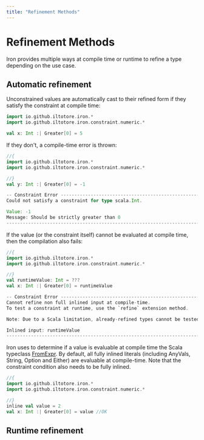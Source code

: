 ```yaml
---
title: "Refinement Methods"
---
```


# Refinement Methods

Iron provides multiple ways at compile time or runtime to refine a type depending on the use case.

## Automatic refinement

Unconstrained values are automatically cast to their refined form if they satisfy the constraint at compile time:

```scala 
import io.github.iltotore.iron.*
import io.github.iltotore.iron.constraint.numeric.*

val x: Int :| Greater[0] = 5
```

If they don't, a compile-time error is thrown:

```scala 
//{
import io.github.iltotore.iron.*
import io.github.iltotore.iron.constraint.numeric.*

//}
val y: Int :| Greater[0] = -1
```

```scala 
-- Constraint Error --------------------------------------------------------
Could not satisfy a constraint for type scala.Int.

Value: -1
Message: Should be strictly greater than 0
----------------------------------------------------------------------------
```

If the value (or the constraint itself) cannot be evaluated at compile time, then the compilation also fails:

```scala 
//{
import io.github.iltotore.iron.*
import io.github.iltotore.iron.constraint.numeric.*

//}
val runtimeValue: Int = ???
val x: Int :| Greater[0] = runtimeValue
```

```scala 
-- Constraint Error --------------------------------------------------------
Cannot refine non full inlined input at compile-time.
To test a constraint at runtime, use the `refine` extension method.

Note: Due to a Scala limitation, already-refined types cannot be tested at compile-time (unless proven by an `Implication`).

Inlined input: runtimeValue
----------------------------------------------------------------------------
```

Iron uses to determine if a value is evaluable at compile time the Scala
typeclass [FromExpr](https://scala-lang.org/api/3.2.0/scala/quoted/FromExpr.html).
By default, all fully inlined literals (including AnyVals, String, Option and Either) are evaluable at compile-time.
Note that the constraint condition also needs to be fully inlined.

```scala 
//{
import io.github.iltotore.iron.*
import io.github.iltotore.iron.constraint.numeric.*

//}
inline val value = 2
val x: Int :| Greater[0] = value //OK
```

## Runtime refinement
